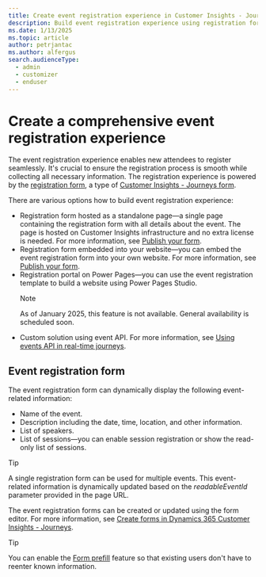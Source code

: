 ```yaml
---
title: Create event registration experience in Customer Insights - Journeys
description: Build event registration experience using registration forms in Customer Insights - Journeys Event Management.
ms.date: 1/13/2025
ms.topic: article
author: petrjantac
ms.author: alfergus
search.audienceType: 
  - admin
  - customizer
  - enduser
---
```


# Create a comprehensive event registration experience

The event registration experience enables new attendees to register seamlessly. It's crucial to ensure the registration process is smooth while collecting all necessary information. The registration experience is powered by the [registration form](event-registration-experience.md#event-registration-form), a type of [Customer Insights - Journeys form](real-time-marketing-form-overview.md).

There are various options how to build event registration experience:

- Registration form hosted as a standalone page—a single page containing the registration form with all details about the event. The page is hosted on Customer Insights infrastructure and no extra license is needed. For more information, see [Publish your form](real-time-marketing-form-create.md#publish-your-form).
- Registration form embedded into your website—you can embed the event registration form into your own website. For more information, see [Publish your form](real-time-marketing-form-create.md#publish-your-form).
- Registration portal on Power Pages—you can use the event registration template to build a website using Power Pages Studio.
  > [!NOTE]
  > As of January 2025, this feature is not available. General availability is scheduled soon. 
- Custom solution using event API. For more information, see [Using events API in real-time journeys](developer/using-rtm-events-api.md).

## Event registration form

The event registration form can dynamically display the following event-related information:

- Name of the event.
- Description including the date, time, location, and other information.
- List of speakers.
- List of sessions—you can enable session registration or show the read-only list of sessions.

> [!TIP]
> A single registration form can be used for multiple events. This event-related information is dynamically updated based on the *readableEventId* parameter provided in the page URL.

The event registration forms can be created or updated using the form editor. For more information, see [Create forms in Dynamics 365 Customer Insights - Journeys](real-time-marketing-form-create.md).

> [!TIP]
> You can enable the [Form prefill](real-time-marketing-form-prefill.md) feature so that existing users don't have to reenter known information.

